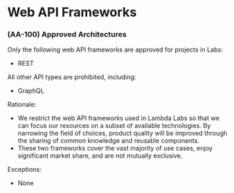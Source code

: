 # Web API Frameworks

### \(AA-100\) Approved Architectures

Only the following web API frameworks are approved for projects in Labs:

* REST

All other API types are prohibited, including:

* GraphQL

Rationale:

* We restrict the web API frameworks used in Lambda Labs so that we can focus our resources on a subset of available technologies. By narrowing the field of choices, product quality will be improved through the sharing of common knowledge and reusable components.
* These two frameworks cover the vast majority of use cases, enjoy significant market share, and are not mutually exclusive.

Exceptions:

* None

